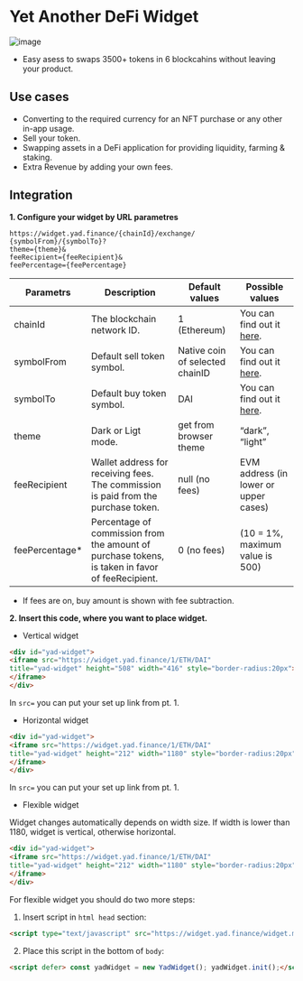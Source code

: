 # Yet Another DeFi Widget
![image](https://user-images.githubusercontent.com/116569800/209335753-a2e3e147-6b0b-4c97-9331-5bfe6da7e6e3.png)

- Easy asess to swaps 3500+ tokens in 6 blockcahins without leaving your product.


## Use cases
- Converting to the required currency for an NFT purchase or any other in-app usage.
- Sell your token.
- Swapping assets in a DeFi application for providing liquidity, farming & staking.
- Extra Revenue by adding your own fees.

## Integration
**1. Configure your widget by URL parametres**
```
https://widget.yad.finance/{chainId}/exchange/
{symbolFrom}/{symbolTo}?
theme={theme}&
feeRecipient={feeRecipient}&
feePercentage={feePercentage}
```


| Parametrs     |Description  |Default values  |Possible values|
|---------------|---|---|---|
| chainId       |The blockchain network ID.  | 1 (Ethereum) | You can find out it [here](https://github.com/Yet-Another-Defi/api-integration#endpoint-description).
| symbolFrom    | Default sell token symbol. | Native coin of selected chainID | You can find out it [here](https://github.com/Yet-Another-Defi/api-integration#get-v1chainidtokens).
| symbolTo      | Default buy token symbol. | DAI |You can find out it [here](https://github.com/Yet-Another-Defi/api-integration#get-v1chainidtokens).
| theme         | Dark or Ligt mode. | get from browser theme |“dark”, “light” 
| feeRecipient  | Wallet address for receiving fees. The commission is paid from the purchase token. | null (no fees) | EVM address (in lower or upper cases)
| feePercentage* | Percentage of commission from the amount of purchase tokens, is taken in favor of feeRecipient.  | 0 (no fees) | (10 = 1%, maximum value is 500)

* If fees are on, buy amount is shown with fee subtraction.

**2. Insert this code, where you want to place widget.**

- Vertical widget
```html
<div id="yad-widget">
<iframe src="https://widget.yad.finance/1/ETH/DAI" 
title="yad-widget" height="508" width="416" style="border-radius:20px">
</iframe>
</div>

```
In `src=` you can put your set up link from pt. 1.

- Horizontal widget
```html
<div id="yad-widget">
<iframe src="https://widget.yad.finance/1/ETH/DAI" 
title="yad-widget" height="212" width="1180" style="border-radius:20px">
</iframe>
</div>

```
In `src=` you can put your set up link from pt. 1.
- Flexible widget

Widget changes automatically depends on width size. If width is lower than 1180, widget is vertical, otherwise horizontal.
```html
<div id="yad-widget">
<iframe src="https://widget.yad.finance/1/ETH/DAI" 
title="yad-widget" height="212" width="1180" style="border-radius:20px">
</iframe>
</div>

```
For flexible widget you should do two more steps:
1. Insert script in `html head` section:

```html
<script type="text/javascript" src="https://widget.yad.finance/widget.min.js"></script>

```
2. Place this script in the bottom of `body`:
```html
<script defer> const yadWidget = new YadWidget(); yadWidget.init();</script>
```
